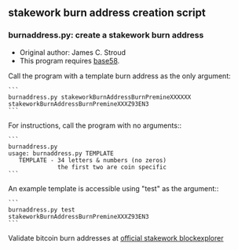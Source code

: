 ## stakework burn address creation script

### burnaddress.py: create a stakework burn address

  - Original author: James C. Stroud
  - This program requires [base58](https://pypi.python.org/pypi/base58/0.2.1).

Call the program with a template burn address as the only argument:

    ```
    burnaddress.py stakeworkBurnAddressBurnPremineXXXXXX
    stakeworkBurnAddressBurnPremineXXXZ93EN3
    ```

For instructions, call the program with no arguments::

    ```
    burnaddress.py
    usage: burnaddress.py TEMPLATE
       TEMPLATE - 34 letters & numbers (no zeros)
                  the first two are coin specific
    ```

An example template is accessible using "test" as the argument::

    ```
    burnaddress.py test
    stakeworkBurnAddressBurnPremineXXXZ93EN3
    ```

Validate bitcoin burn addresses at [official stakework blockexplorer](https://explorer.stakework.com/address/)


